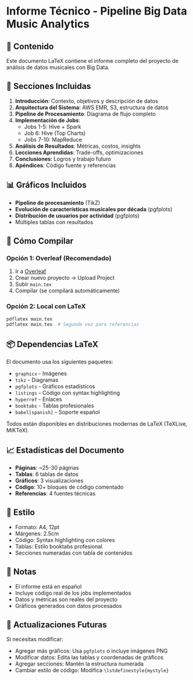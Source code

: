 # Informe Técnico - Pipeline Big Data Music Analytics

## 📄 Contenido

Este documento LaTeX contiene el informe completo del proyecto de análisis de datos musicales con Big Data.

## 🎯 Secciones Incluidas

1. **Introducción**: Contexto, objetivos y descripción de datos
2. **Arquitectura del Sistema**: AWS EMR, S3, estructura de datos
3. **Pipeline de Procesamiento**: Diagrama de flujo completo
4. **Implementación de Jobs**:
   - Jobs 1-5: Hive + Spark
   - Job 6: Hive (Top Charts)
   - Jobs 7-10: MapReduce
5. **Análisis de Resultados**: Métricas, costos, insights
6. **Lecciones Aprendidas**: Trade-offs, optimizaciones
7. **Conclusiones**: Logros y trabajo futuro
8. **Apéndices**: Código fuente y referencias

## 📊 Gráficos Incluidos

- **Pipeline de procesamiento** (TikZ)
- **Evolución de características musicales por década** (pgfplots)
- **Distribución de usuarios por actividad** (pgfplots)
- Múltiples tablas con resultados

## 🚀 Cómo Compilar

### Opción 1: Overleaf (Recomendado)

1. Ir a [Overleaf](https://www.overleaf.com)
2. Crear nuevo proyecto → Upload Project
3. Subir `main.tex`
4. Compilar (se compilará automáticamente)

### Opción 2: Local con LaTeX

```bash
pdflatex main.tex
pdflatex main.tex  # Segunda vez para referencias
```

## 📦 Dependencias LaTeX

El documento usa los siguientes paquetes:
- `graphicx` - Imágenes
- `tikz` - Diagramas
- `pgfplots` - Gráficos estadísticos
- `listings` - Código con syntax highlighting
- `hyperref` - Enlaces
- `booktabs` - Tablas profesionales
- `babel[spanish]` - Soporte español

Todos están disponibles en distribuciones modernas de LaTeX (TeXLive, MiKTeX).

## 📈 Estadísticas del Documento

- **Páginas**: ~25-30 páginas
- **Tablas**: 6 tablas de datos
- **Gráficos**: 3 visualizaciones
- **Código**: 10+ bloques de código comentado
- **Referencias**: 4 fuentes técnicas

## 🎨 Estilo

- Formato: A4, 12pt
- Márgenes: 2.5cm
- Código: Syntax highlighting con colores
- Tablas: Estilo booktabs profesional
- Secciones numeradas con tabla de contenidos

## 📝 Notas

- El informe está en español
- Incluye código real de los jobs implementados
- Datos y métricas son reales del proyecto
- Gráficos generados con datos procesados

## 🔄 Actualizaciones Futuras

Si necesitas modificar:
- Agregar más gráficos: Usa `pgfplots` o incluye imágenes PNG
- Modificar datos: Edita las tablas y coordenadas de gráficos
- Agregar secciones: Mantén la estructura numerada
- Cambiar estilo de código: Modifica `\lstdefinestyle{mystyle}`
